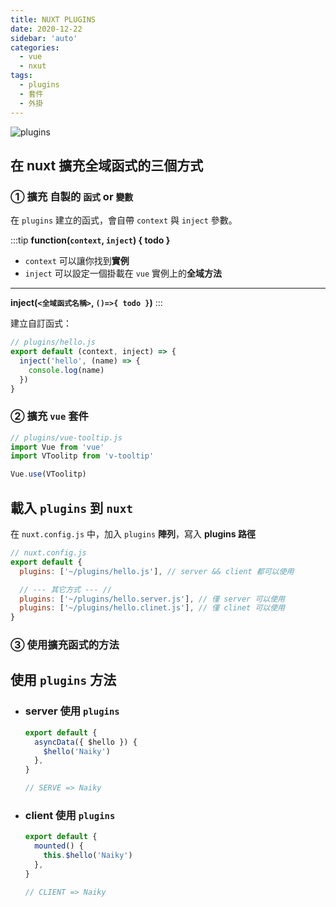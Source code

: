 ```yaml
---
title: NUXT PLUGINS
date: 2020-12-22
sidebar: 'auto'
categories:
  - vue
  - nxut
tags:
  - plugins
  - 套件
  - 外掛
---
```


<img :src="$withBase('/img/plugins.svg')" alt="plugins">

## 在 nuxt 擴充全域函式的三個方式

### ① 擴充 自製的 `函式` or `變數`

在 `plugins` 建立的函式，會自帶 `context` 與 `inject` 參數。

:::tip
**function(`context`, `inject`) { todo }**

- `context` 可以讓你找到**實例**
- `inject` 可以設定一個掛載在 `vue` 實例上的**全域方法**

---

**inject(`<全域函式名稱>`, `()=>{ todo }`)**
:::

建立自訂函式：

```js {3-4}
// plugins/hello.js
export default (context, inject) => {
  inject('hello', (name) => {
    console.log(name)
  })
}
```

### ② 擴充 `vue` 套件

```js
// plugins/vue-tooltip.js
import Vue from 'vue'
import VToolitp from 'v-tooltip'

Vue.use(VToolitp)
```

## 載入 `plugins` 到 `nuxt`

在 `nuxt.config.js` 中，加入 `plugins` **陣列**，寫入 **plugins 路徑**

```js {3}
// nuxt.config.js
export default {
  plugins: ['~/plugins/hello.js'], // server && client 都可以使用

  // --- 其它方式 --- //
  plugins: ['~/plugins/hello.server.js'], // 僅 server 可以使用
  plugins: ['~/plugins/hello.clinet.js'], // 僅 clinet 可以使用
}
```

### ③ 使用擴充函式的方法

## 使用 `plugins` 方法

- ### server 使用 `plugins`

  ```js {2-3}
  export default {
    asyncData({ $hello }) {
      $hello('Naiky')
    },
  }

  // SERVE => Naiky
  ```

- ### client 使用 `plugins`

  ```js {3}
  export default {
    mounted() {
      this.$hello('Naiky')
    },
  }

  // CLIENT => Naiky
  ```
